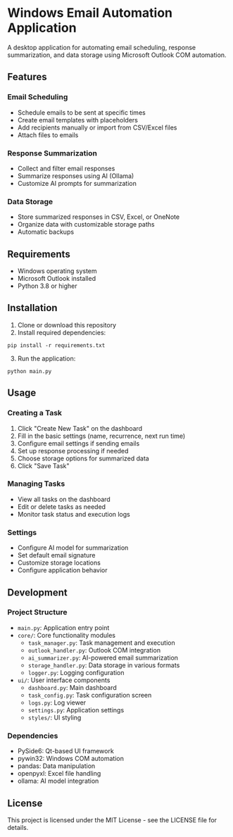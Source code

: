 # Windows Email Automation Application

A desktop application for automating email scheduling, response summarization, and data storage using Microsoft Outlook COM automation.

## Features

### Email Scheduling
- Schedule emails to be sent at specific times
- Create email templates with placeholders
- Add recipients manually or import from CSV/Excel files
- Attach files to emails

### Response Summarization
- Collect and filter email responses
- Summarize responses using AI (Ollama)
- Customize AI prompts for summarization

### Data Storage
- Store summarized responses in CSV, Excel, or OneNote
- Organize data with customizable storage paths
- Automatic backups

## Requirements

- Windows operating system
- Microsoft Outlook installed
- Python 3.8 or higher

## Installation

1. Clone or download this repository
2. Install required dependencies:

```
pip install -r requirements.txt
```

3. Run the application:

```
python main.py
```

## Usage

### Creating a Task

1. Click "Create New Task" on the dashboard
2. Fill in the basic settings (name, recurrence, next run time)
3. Configure email settings if sending emails
4. Set up response processing if needed
5. Choose storage options for summarized data
6. Click "Save Task"

### Managing Tasks

- View all tasks on the dashboard
- Edit or delete tasks as needed
- Monitor task status and execution logs

### Settings

- Configure AI model for summarization
- Set default email signature
- Customize storage locations
- Configure application behavior

## Development

### Project Structure

- `main.py`: Application entry point
- `core/`: Core functionality modules
  - `task_manager.py`: Task management and execution
  - `outlook_handler.py`: Outlook COM integration
  - `ai_summarizer.py`: AI-powered email summarization
  - `storage_handler.py`: Data storage in various formats
  - `logger.py`: Logging configuration
- `ui/`: User interface components
  - `dashboard.py`: Main dashboard
  - `task_config.py`: Task configuration screen
  - `logs.py`: Log viewer
  - `settings.py`: Application settings
  - `styles/`: UI styling

### Dependencies

- PySide6: Qt-based UI framework
- pywin32: Windows COM automation
- pandas: Data manipulation
- openpyxl: Excel file handling
- ollama: AI model integration

## License

This project is licensed under the MIT License - see the LICENSE file for details.